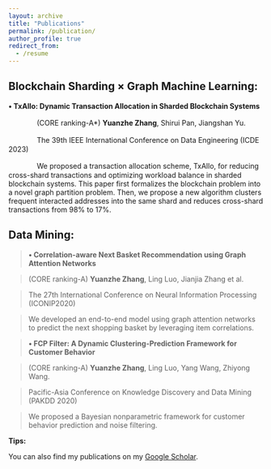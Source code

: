 ```yaml
---
layout: archive
title: "Publications"
permalink: /publication/
author_profile: true
redirect_from:
  - /resume
---
```


Blockchain Sharding × Graph Machine Learning:
-

**• TxAllo: Dynamic Transaction Allocation in Sharded Blockchain Systems**

　　　　(CORE ranking-A*) **Yuanzhe Zhang**, Shirui Pan, Jiangshan Yu.

　　　　The 39th IEEE International Conference on Data Engineering (ICDE 2023)

　　　　We proposed a transaction allocation scheme, TxAllo, for reducing cross-shard transactions and optimizing workload balance in sharded     blockchain systems. This paper first formalizes the blockchain problem into a novel graph partition problem. Then, we propose a new algorithm clusters frequent interacted addresses into the same shard and reduces cross-shard transactions from 98% to 17%.


Data Mining:
-

> **• Correlation-aware Next Basket Recommendation using Graph Attention Networks**

> (CORE ranking-A) **Yuanzhe Zhang**, Ling Luo, Jianjia Zhang et al.

> The 27th International Conference on Neural Information Processing (ICONIP2020)

> We developed an end-to-end model using graph attention networks to predict the next shopping basket by leveraging item correlations.


> **• FCP Filter: A Dynamic Clustering-Prediction Framework for Customer Behavior**

> (CORE ranking-A) **Yuanzhe Zhang**, Ling Luo, Yang Wang, Zhiyong Wang.

> Pacific-Asia Conference on Knowledge Discovery and Data Mining (PAKDD 2020)

> We proposed a Bayesian nonparametric framework for customer behavior prediction and noise filtering.


**Tips:**

You can also find my publications on my [Google Scholar](https://scholar.google.com/citations?user=GmhjohUAAAAJ&hl=en).
